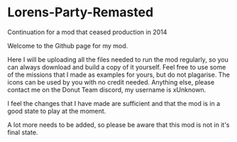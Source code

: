 # Lorens-Party-Remasted
Continuation for a mod that ceased production in 2014

Welcome to the Github page for my mod.

Here I will be uploading all the files needed to run the mod regularly, so you can always download and build a copy of it yourself. Feel free to use some of the missions that I made as examples for yours, but do not plagarise. The icons can be used by you with no credit needed. Anything else, please contact me on the Donut Team discord, my username is xUnknown.

I feel the changes that I have made are sufficient and that the mod is in a good state to play at the moment.

A lot more needs to be added, so please be aware that this mod is not in it's final state.
